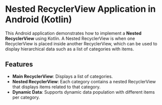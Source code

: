 # Nested RecyclerView Application in Android (Kotlin)

This Android application demonstrates how to implement a **Nested RecyclerView** using Kotlin. A Nested RecyclerView is when one RecyclerView is placed inside another RecyclerView, which can be used to display hierarchical data such as a list of categories with items.

## Features

- **Main RecyclerView**: Displays a list of categories.
- **Nested RecyclerView**: Each category contains a nested RecyclerView that displays items related to that category.
- **Dynamic Data**: Supports dynamic data population with different items per category.
